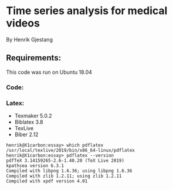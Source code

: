 # Time series analysis for medical videos
By Henrik Gjestang

## Requirements:
This code was run on Ubuntu 18.04

### Code:


### Latex:
- Texmaker 5.0.2
- Biblatex 3.8
- TexLive
- Biber 2.12

```
henrik@X1carbon:essay> which pdflatex
/usr/local/texlive/2019/bin/x86_64-linux/pdflatex
henrik@X1carbon:essay> pdflatex --version
pdfTeX 3.14159265-2.6-1.40.20 (TeX Live 2019)
kpathsea version 6.3.1
Compiled with libpng 1.6.36; using libpng 1.6.36
Compiled with zlib 1.2.11; using zlib 1.2.11
Compiled with xpdf version 4.01
```
